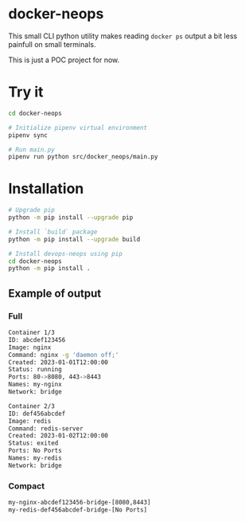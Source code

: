 # docker-neops

This small CLI python utility makes reading `docker ps` output a bit less painfull on small terminals.

This is just a POC project for now.

# Try it
```bash
cd docker-neops

# Initialize pipenv virtual environment
pipenv sync

# Run main.py
pipenv run python src/docker_neops/main.py
```

# Installation
```bash
# Upgrade pip
python -m pip install --upgrade pip

# Install `build` package
python -m pip install --upgrade build

# Install devops-neops using pip
cd docker-neops
python -m pip install .
```

## Example of output

### Full
```bash
Container 1/3
ID: abcdef123456
Image: nginx
Command: nginx -g 'daemon off;'
Created: 2023-01-01T12:00:00
Status: running
Ports: 80->8080, 443->8443
Names: my-nginx
Network: bridge

Container 2/3
ID: def456abcdef
Image: redis
Command: redis-server
Created: 2023-01-02T12:00:00
Status: exited
Ports: No Ports
Names: my-redis
Network: bridge
```

### Compact
```bash
my-nginx-abcdef123456-bridge-[8080,8443]
my-redis-def456abcdef-bridge-[No Ports]
```
